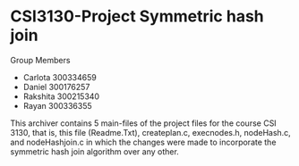 # CSI3130-Project Symmetric hash join

Group Members
- Carlota  300334659
- Daniel   300176257
- Rakshita 300215340
- Rayan    300336355

This archiver contains 5 main-files of the project files for the course CSI 3130, that is, this file (Readme.Txt),
createplan.c, execnodes.h, nodeHash.c, and nodeHashjoin.c in which the changes were made to incorporate the symmetric hash join algorithm over any other.




